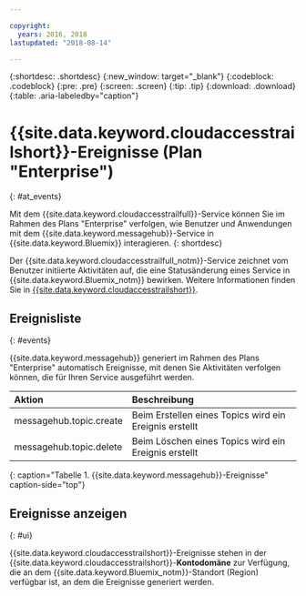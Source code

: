 ```yaml
---

copyright:
  years: 2016, 2018
lastupdated: "2018-08-14"

---
```


{:shortdesc: .shortdesc}
{:new_window: target="_blank"}
{:codeblock: .codeblock}
{:pre: .pre}
{:screen: .screen}
{:tip: .tip}
{:download: .download}
{:table: .aria-labeledby="caption"}

<!-- Name your file `at-events.md` and include it in the Reference nav group in your toc file. -->

# {{site.data.keyword.cloudaccesstrailshort}}-Ereignisse (Plan "Enterprise")
{: #at_events}

Mit dem {{site.data.keyword.cloudaccesstrailfull}}-Service können Sie im Rahmen des Plans "Enterprise" verfolgen, wie Benutzer und Anwendungen mit dem {{site.data.keyword.messagehub}}-Service in {{site.data.keyword.Bluemix}} interagieren. 
{: shortdesc}

Der {{site.data.keyword.cloudaccesstrailfull_notm}}-Service zeichnet vom Benutzer initiierte Aktivitäten auf, die eine Statusänderung eines Service in {{site.data.keyword.Bluemix_notm}} bewirken. Weitere Informationen finden Sie in [{{site.data.keyword.cloudaccesstrailshort}}](/docs/services/cloud-activity-tracker/index.html#getting-started-with-cla).

<!-- You can create different sections to group events by area. -->

## Ereignisliste
{: #events}

<!-- Make sure you introduce the table with a detailed description that immediately precedes it. For example, see https://console.bluemix.net/docs/services/cloud-activity-tracker/services/at_events_cf.html#catalog. -->

{{site.data.keyword.messagehub}} generiert im Rahmen des Plans "Enterprise" automatisch Ereignisse, mit denen Sie Aktivitäten verfolgen können, die für Ihren Service ausgeführt werden.

| Aktion | Beschreibung |
|:-------|:------------|
| messagehub.topic.create | Beim Erstellen eines Topics wird ein Ereignis erstellt|
| messagehub.topic.delete | Beim Löschen eines Topics wird ein Ereignis erstellt|
{: caption="Tabelle 1. {{site.data.keyword.messagehub}}-Ereignisse" caption-side="top"}

## Ereignisse anzeigen
{: #ui}

<!-- For example, choose one of the following two options. -->

<!-- Option 2: Add the following sentence if your service sends events to the account domain. -->

{{site.data.keyword.cloudaccesstrailshort}}-Ereignisse stehen in der {{site.data.keyword.cloudaccesstrailshort}}-**Kontodomäne** zur Verfügung, die an dem {{site.data.keyword.Bluemix_notm}}-Standort (Region) verfügbar ist, an dem die Ereignisse generiert werden.










